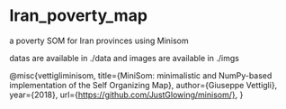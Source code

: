# Iran_poverty_map
a poverty SOM for Iran provinces using Minisom

datas are available in ./data and images are available in ./imgs 

@misc{vettigliminisom,
  title={MiniSom: minimalistic and NumPy-based implementation of the Self Organizing Map},
  author={Giuseppe Vettigli},
  year={2018},
  url={https://github.com/JustGlowing/minisom/},
}
